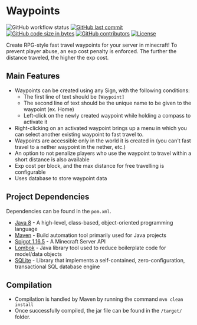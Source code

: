 # Waypoints
![GitHub workflow status](https://img.shields.io/github/workflow/status/lunarpatriots/Waypoints/Build%20Project/develop?logo=github)
[![GitHub last commit](https://img.shields.io/github/last-commit/lunarpatriots/Waypoints.svg?logo=github)](https://github.com/lunarpatriots/Waypoints/commits/develop)
[![GitHub code size in bytes](https://img.shields.io/github/languages/code-size/lunarpatriots/Waypoints.svg?logo=github)](https://github.com/lunarpatriots/Waypoints)
[![GitHub contributors](https://img.shields.io/github/contributors/lunarpatriots/Waypoints.svg?logo=github)](https://github.com/lunarpatriots/Waypoints/graphs/contributors)
[![License](https://img.shields.io/github/license/lunarpatriots/Waypoints.svg?logo=github)](https://github.com/lunarpatriots/Waypoints/blob/develop/LICENSE)

Create RPG-style fast travel waypoints for your server in minecraft! To prevent player abuse,
an exp cost penalty is enforced. The further the distance traveled, the higher the exp cost.

## Main Features
- Waypoints can be created using any Sign, with the following conditions:
    - The first line of text should be `[Waypoint]`
    - The second line of text should be the unique name to be given to the waypoint (ex. Home)
    - Left-click on the newly created waypoint while holding a compass to activate it
- Right-clicking on an activated waypoint brings up a menu in which you can select another existing waypoint to fast travel to.
- Waypoints are accessible only in the world it is created in (you can't fast travel to a nether waypoint in the nether, etc.)
- An option to not penalize players who use the waypoint to travel within a short distance is also available
- Exp cost per block, and the max distance for free travelling is configurable
- Uses database to store waypoint data

## Project Dependencies
Dependencies can be found in the `pom.xml`.
- [Java 8](https://www.oracle.com/java/technologies/javase/javase-jdk8-downloads.html) - A high-level, class-based, object-oriented programming language
- [Maven](https://maven.apache.org/download.cgi) - Build automation tool primarily used for Java projects
- [Spigot 1.16.5](https://www.spigotmc.org/wiki/spigot-maven/) - A Minecraft Server API
- [Lombok](https://projectlombok.org/) - Java library tool used to reduce boilerplate code for model/data objects
- [SQLite](https://www.sqlite.org/about.html) - Library that implements a self-contained, zero-configuration, transactional SQL database engine

## Compilation
- Compilation is handled by Maven by running the command `mvn clean install`
- Once successfully compiled, the jar file can be found in the `/target/` folder.


